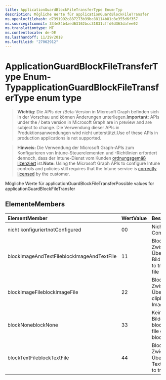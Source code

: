 ```yaml
---
title: ApplicationGuardBlockFileTransferType Enum-Typ
description: Mögliche Werte für applicationGuardBlockFileTransfer
ms.openlocfilehash: d7991992c887273b99bc88114b81c8e355d6f357
ms.sourcegitcommit: 334e84b4aed63162bcc31831cffd6d363dafee02
ms.translationtype: MT
ms.contentlocale: de-DE
ms.lasthandoff: 11/29/2018
ms.locfileid: "27062912"
---
```

# <a name="applicationguardblockfiletransfertype-enum-type"></a><span data-ttu-id="e35f9-103">ApplicationGuardBlockFileTransferType Enum-Typ</span><span class="sxs-lookup"><span data-stu-id="e35f9-103">applicationGuardBlockFileTransferType enum type</span></span>

> <span data-ttu-id="e35f9-104">**Wichtig:** Die APIs der /Beta-Version in Microsoft Graph befinden sich in der Vorschau und können Änderungen unterliegen.</span><span class="sxs-lookup"><span data-stu-id="e35f9-104">**Important:** APIs under the / beta version in Microsoft Graph are in preview and are subject to change.</span></span> <span data-ttu-id="e35f9-105">Die Verwendung dieser APIs in Produktionsanwendungen wird nicht unterstützt.</span><span class="sxs-lookup"><span data-stu-id="e35f9-105">Use of these APIs in production applications is not supported.</span></span>

> <span data-ttu-id="e35f9-106">**Hinweis:** Die Verwendung der Microsoft Graph-APIs zum Konfigurieren von Intune-Steuerelementen und -Richtlinien erfordert dennoch, dass der Intune-Dienst vom Kunden [ordnungsgemäß lizenziert](https://go.microsoft.com/fwlink/?linkid=839381) ist.</span><span class="sxs-lookup"><span data-stu-id="e35f9-106">**Note:** Using the Microsoft Graph APIs to configure Intune controls and policies still requires that the Intune service is [correctly licensed](https://go.microsoft.com/fwlink/?linkid=839381) by the customer.</span></span>

<span data-ttu-id="e35f9-107">Mögliche Werte für applicationGuardBlockFileTransfer</span><span class="sxs-lookup"><span data-stu-id="e35f9-107">Possible values for applicationGuardBlockFileTransfer</span></span>
## <a name="members"></a><span data-ttu-id="e35f9-108">Elemente</span><span class="sxs-lookup"><span data-stu-id="e35f9-108">Members</span></span>
|<span data-ttu-id="e35f9-109">Element</span><span class="sxs-lookup"><span data-stu-id="e35f9-109">Member</span></span>|<span data-ttu-id="e35f9-110">Wert</span><span class="sxs-lookup"><span data-stu-id="e35f9-110">Value</span></span>|<span data-ttu-id="e35f9-111">Beschreibung</span><span class="sxs-lookup"><span data-stu-id="e35f9-111">Description</span></span>|
|:---|:---|:---|
|<span data-ttu-id="e35f9-112">nicht konfiguriert</span><span class="sxs-lookup"><span data-stu-id="e35f9-112">notConfigured</span></span>|<span data-ttu-id="e35f9-113">0</span><span class="sxs-lookup"><span data-stu-id="e35f9-113">0</span></span>|<span data-ttu-id="e35f9-114">Nicht konfiguriert</span><span class="sxs-lookup"><span data-stu-id="e35f9-114">Not Configured</span></span>|
|<span data-ttu-id="e35f9-115">blockImageAndTextFile</span><span class="sxs-lookup"><span data-stu-id="e35f9-115">blockImageAndTextFile</span></span>|<span data-ttu-id="e35f9-116">1</span><span class="sxs-lookup"><span data-stu-id="e35f9-116">1</span></span>|<span data-ttu-id="e35f9-117">Blockieren der Zwischenablage zum Übertragen von Text und Bild-Datei</span><span class="sxs-lookup"><span data-stu-id="e35f9-117">Block clipboard to transfer Image and Text file</span></span>|
|<span data-ttu-id="e35f9-118">blockImageFile</span><span class="sxs-lookup"><span data-stu-id="e35f9-118">blockImageFile</span></span>|<span data-ttu-id="e35f9-119">2</span><span class="sxs-lookup"><span data-stu-id="e35f9-119">2</span></span>|<span data-ttu-id="e35f9-120">Blockieren der Zwischenablage zum Übertragen Bilddatei</span><span class="sxs-lookup"><span data-stu-id="e35f9-120">Block clipboard to transfer Image file</span></span>|
|<span data-ttu-id="e35f9-121">blockNone</span><span class="sxs-lookup"><span data-stu-id="e35f9-121">blockNone</span></span>|<span data-ttu-id="e35f9-122">3</span><span class="sxs-lookup"><span data-stu-id="e35f9-122">3</span></span>|<span data-ttu-id="e35f9-123">Keines der Textdatei oder Bilddatei wird übertragen blockiert</span><span class="sxs-lookup"><span data-stu-id="e35f9-123">Neither of text file or image file is blocked from transferring</span></span>|
|<span data-ttu-id="e35f9-124">blockTextFile</span><span class="sxs-lookup"><span data-stu-id="e35f9-124">blockTextFile</span></span>|<span data-ttu-id="e35f9-125">4</span><span class="sxs-lookup"><span data-stu-id="e35f9-125">4</span></span>|<span data-ttu-id="e35f9-126">Blockieren der Zwischenablage zum Übertragen von Textdatei</span><span class="sxs-lookup"><span data-stu-id="e35f9-126">Block clipboard to transfer Text file</span></span>|





